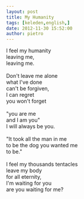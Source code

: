 ```yaml
---
layout: post
title: My Humanity
tags: [keleden,english,]
date: 2012-11-30 15:52:00
author: pietro
---
```

I feel my humanity<br/>leaving me,<br/>leaving me.<br/><br/>Don't leave me alone<br/>what I've done<br/>can't be forgiven,<br/>I can regret<br/>you won't forget<br/><br/>"you are me<br/>and I am you"<br/>I will always be you.<br/><br/>"It took all the man in me<br/>to be the dog you wanted me<br/>to be."<br/><br/>I feel my thousands tentacles<br/>leave my body<br/>for all eternity,<br/>I'm waiting for you<br/>are you waiting for me?<br/><br/>
